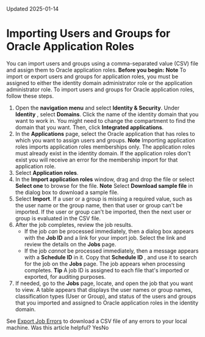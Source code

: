 Updated 2025-01-14
# Importing Users and Groups for Oracle Application Roles
You can import users and groups using a comma-separated value (CSV) file and assign them to Oracle application roles.
**Before you begin:**
**Note** To import or export users and groups for application roles, you must be assigned to either the identity domain administrator role or the application administrator role.
To import users and groups for Oracle application roles, follow these steps.
  1. Open the **navigation menu** and select **Identity & Security**. Under **Identity** , select **Domains**. Click the name of the identity domain that you want to work in. You might need to change the compartment to find the domain that you want. Then, click **Integrated applications**.
  2. In the **Applications** page, select the Oracle application that has roles to which you want to assign users and groups.
**Note** Importing application roles imports application roles memberships only. The application roles must already exist in the identity domain. If the application roles don't exist you will receive an error for the membership import for that application role. 
  3. Select **Application roles**.
  4. In the **Import application roles** window, drag and drop the file or select **Select one** to browse for the file.
**Note** Select **Download sample file** in the dialog box to download a sample file.
  5. Select **Import**.
If a user or a group is missing a required value, such as the user name or the group name, then that user or group can't be imported. If the user or group can't be imported, then the next user or group is evaluated in the CSV file.
  6. After the job completes, review the job results.
     * If the job _can_ be processed immediately, then a dialog box appears with the **Job ID** and a link for your import job. Select the link and review the details on the **Jobs** page.
     * If the job _cannot_ be processed immediately, then a message appears with a **Schedule ID** in it. Copy that **Schedule ID** , and use it to search for the job on the **Jobs** page. The job appears when processing completes.
**Tip** A job ID is assigned to each file that's imported or exported, for auditing purposes.
  7. If needed, go to the **Jobs** page, locate, and open the job that you want to view.
A table appears that displays the user names or group names, classification types (User or Group), and status of the users and groups that you imported and assigned to Oracle application roles in the identity domain.

See [Export Job Errors](https://docs.oracle.com/en-us/iaas/Content/Identity/jobs/export-job-errors.htm#export-job-errors "Download a comma-separated value \(CSV\) file of job errors for an identity domain in IAM to a local machine so that you can review and correct them.") to download a CSV file of any errors to your local machine.
Was this article helpful?
YesNo

